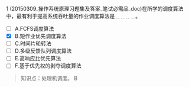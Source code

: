 1
(20150309_操作系统原理习题集及答案_笔试必需品_doc)在所学的调度算法中，最有利于提高系统吞吐量的作业调度算法是﹎﹎﹎﹎。
- [ ] A.FCFS调度算法 
- [x] B.短作业优先调度算法 
- [ ] C.时间片轮转法 
- [ ] D.多级反馈队列调度算法 
- [ ] E.高响应比优先算法 
- [ ] F.基于优先权的剥夺调度算法

> 知识点：处理机调度。
> B
